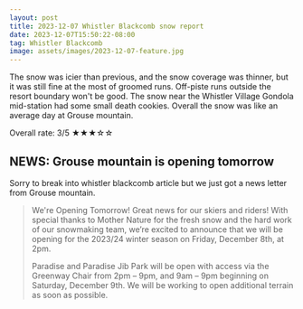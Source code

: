 ```yaml
---
layout: post
title: 2023-12-07 Whistler Blackcomb snow report
date: 2023-12-07T15:50:22-08:00
tag: Whistler Blackcomb
image: assets/images/2023-12-07-feature.jpg
---
```


The snow was icier than previous, and the snow coverage was thinner, but it was still fine at the most of groomed runs. Off-piste runs outside the resort boundary won't be good. The snow near the Whistler Village Gondola mid-station had some small death cookies. Overall the snow was like an average day at Grouse mountain.

Overall rate: 3/5 ★★★☆☆

## NEWS: Grouse mountain is opening tomorrow

Sorry to break into whistler blackcomb article but we just got a news letter from Grouse mountain.

> We're Opening Tomorrow!
> Great news for our skiers and riders! With special thanks to Mother Nature for the fresh snow and the hard work of our snowmaking team, we’re excited to announce that we will be opening for the 2023/24 winter season on Friday, December 8th, at 2pm.
> 
> Paradise and Paradise Jib Park will be open with access via the Greenway Chair from 2pm – 9pm, and 9am – 9pm beginning on Saturday, December 9th. We will be working to open additional terrain as soon as possible.


